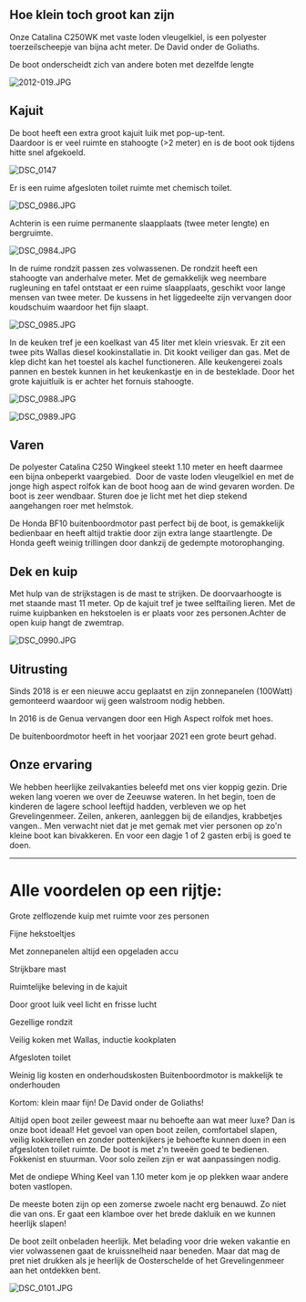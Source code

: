 
## Hoe klein toch groot kan zijn
Onze Catalina C250WK met vaste loden vleugelkiel, is een polyester toerzeilscheepje van bijna acht meter. De David onder de Goliaths.

De boot onderscheidt zich van andere boten met dezelfde lengte

![2012-019.JPG](2012-019.JPG)

## Kajuit
De boot heeft een extra groot kajuit luik met pop-up-tent.\
Daardoor is er veel ruimte en stahoogte (\>2 meter) en is de boot ook
tijdens hitte snel afgekoeld.

![DSC_0147](DSC_0147.JPG)

Er is een ruime afgesloten toilet ruimte met chemisch toilet.

![DSC_0986.JPG](DSC_0986.JPG)

 Achterin is een ruime permanente slaapplaats (twee meter lengte) en bergruimte.
 
 ![DSC_0984.JPG](DSC_0984.JPG)

In de ruime rondzit passen zes volwassenen. De rondzit heeft een stahoogte van anderhalve meter.
Met de gemakkelijk weg neembare rugleuning en tafel ontstaat er een ruime slaapplaats, geschikt voor lange mensen van twee meter. De kussens in het liggedeelte zijn vervangen door koudschuim waardoor het fijn slaapt.

![DSC_0985.JPG](DSC_0985.JPG)

In de keuken tref je een koelkast van 45 liter met klein vriesvak. Er zit een twee pits Wallas diesel kookinstallatie in. Dit kookt veiliger dan gas. Met de klep dicht kan het toestel als kachel functioneren. Alle keukengerei zoals pannen en bestek kunnen in het keukenkastje en in de besteklade. Door het grote kajuitluik is er achter het fornuis stahoogte.

![DSC_0988.JPG](DSC_0988.JPG)

![DSC_0989.JPG](DSC_0989.JPG)

## Varen
De polyester Catalina C250 Wingkeel steekt 1.10 meter en heeft daarmee
een bijna onbeperkt vaargebied.  Door de vaste loden vleugelkiel en met
de jonge high aspect rolfok kan de boot hoog aan de wind gevaren worden.
De boot is zeer wendbaar. Sturen doe je licht met het diep stekend
aangehangen roer met helmstok.

De Honda BF10 buitenboordmotor past perfect bij de boot, is gemakkelijk
bedienbaar en heeft altijd traktie door zijn extra lange staartlengte.
De Honda geeft weinig trillingen door dankzij de gedempte motorophanging. 
## Dek en kuip
Met hulp van de strijkstagen is de mast te strijken. De doorvaarhoogte is met staande mast 11 meter. Op de kajuit tref je twee
selftailing lieren. 
Met de ruime kuipbanken en hekstoelen is er plaats voor zes personen.Achter de open kuip hangt de zwemtrap.

![DSC_0990.JPG](DSC_0990.JPG)

## Uitrusting
Sinds 2018 is er een nieuwe accu geplaatst en zijn zonnepanelen
(100Watt) gemonteerd waardoor wij geen walstroom nodig hebben.

In 2016 is de Genua vervangen door een High Aspect rolfok met hoes.

De buitenboordmotor heeft in het voorjaar 2021 een grote beurt gehad.

## Onze ervaring
We hebben heerlijke zeilvakanties beleefd met ons vier koppig gezin. Drie weken lang voeren we over de Zeeuwse wateren. In het begin, toen de kinderen de lagere school leeftijd hadden, verbleven we op het Grevelingenmeer. Zeilen, ankeren, aanleggen bij de eilandjes, krabbetjes vangen.. Men verwacht niet dat je met gemak met vier personen op zo'n
kleine boot kan bivakkeren. En voor een dagje 1 of 2 gasten erbij is
goed te doen.

---

# Alle voordelen op een rijtje:

Grote zelflozende kuip met ruimte voor zes personen

Fijne hekstoeltjes

Met zonnepanelen altijd een opgeladen accu

Strijkbare mast

Ruimtelijke beleving in de kajuit

Door groot luik veel licht en frisse lucht

Gezellige rondzit

Veilig koken met Wallas, inductie kookplaten

Afgesloten toilet

Weinig lig kosten en onderhoudskosten Buitenboordmotor is makkelijk te
onderhouden

Kortom: klein maar fijn! De David onder de Goliaths!

Altijd open boot zeiler geweest maar nu behoefte aan wat meer luxe? Dan
is onze boot ideaal! Het gevoel van open boot zeilen, comfortabel
slapen, veilig kokkerellen en zonder pottenkijkers je behoefte kunnen
doen in een afgesloten toilet ruimte. De boot is met z'n tweeën goed te
bedienen. Fokkenist en stuurman. Voor solo zeilen zijn er wat
aanpassingen nodig.

Met de ondiepe Whing Keel van 1.10 meter kom je op plekken waar andere
boten vastlopen.

De meeste boten zijn op een zomerse zwoele nacht erg benauwd. Zo niet
die van ons. Er gaat een klamboe over het brede dakluik en we kunnen
heerlijk slapen!

De boot zeilt onbeladen heerlijk. Met belading voor drie weken vakantie
en vier volwassenen gaat de kruissnelheid naar beneden. Maar dat mag de
pret niet drukken als je heerlijk de Oosterschelde of het
Grevelingenmeer aan het ontdekken bent.

![DSC_0101.JPG](DSC_0101.JPG)
